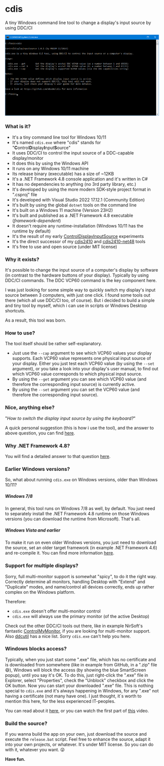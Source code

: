# cdis

A tiny Windows command line tool to change a display's input source by using DDC/CI

![cdis](screenshot.png)

### What is it?

- It's a tiny command line tool for Windows 10/11
- It's named `cdis.exe` where "cdis" stands for "**C**ontrol**D**isplay**I**nput**S**ource"
- It uses DDC/CI to control the input source of a DDC-capable display/monitor
- It does this by using the Windows API
- It runs on any Windows 10/11 machine
- Its release binary (executable) has a size of ~12KB
- It's a .NET Framework 4.8 console application and it's written in C#
- It has no dependencies to anything (no 3rd party library, etc.)
- It's developed by using the more modern SDK-style project format in ".csproj" file
- It's developed with Visual Studio 2022 17.12.1 (Community Edition)
- It's built by using the global `dotnet` tools on the command line
- It's built on a Windows 11 machine (Version 23H2)
- It's built and published as a .NET Framework 4.8 executable (_framework-dependent_)
- It doesn't require any runtime-installation (Windows 10/11 has the runtime by default)
- It's the result of my early [ControlDisplayInputSource](https://github.com/MBODM/ControlDisplayInputSource) experiments
- It's the direct successor of my [cdis2410](https://github.com/MBODM/cdis2410) and [cdis2410-net48](https://github.com/MBODM/cdis2410-net48) tools
- It's free to use and open source (under MIT license)

### Why it exists?

It's possible to change the input source of a computer's display by software (in contrast to the hardware buttons of your display). Typically by using DDC/CI commands. The DDC VCP60 command is the key component here.

I was just looking for some simple way to quickly switch my display's input source between 3 computers, with just one click. I found some tools out there (which all use DDC/CI too, of course). But i decided to build a simple and tiny tool by myself, which i can use in scripts or Windows Desktop shortcuts.

As a result, this tool was born.

### How to use?

The tool itself should be rather self-explanatory.

- Just use the `--cap` argument to see which VCP60 values your display supports. Each VCP60 value represents one physical input source of your display. Either you just test each VCP60 value (by using the `--set` argument), or you take a look into your display's user manual, to find out which VCP60 value corresponds to which physical input source.
- By using the `--get` argument you can see which VCP60 value (and therefore the corresponding input source) is currently active.
- By using the `--set` argument you can set the VCP60 value (and therefore the corresponding input source).

### Nice, anything else?

"_How to switch the display input source by using the keyboard?_"

A quick personal suggestion (this is how i use the tool), and the answer to above question, you can find [here](https://github.com/mbodm/cdis/blob/main/README_keyboard.md).

### Why .NET Framework 4.8?

You will find a detailed answer to that question [here](https://github.com/mbodm/cdis/blob/main/README_net48.md).

### Earlier Windows versions?

So, what about running `cdis.exe` on Windows versions, older than Windows 10/11?

##### Windows 7/8

In general, this tool runs on Windows 7/8 as well, by default. You just need to separately install the .NET Framework 4.8 runtime on those Windows versions (you can download the runtime from Microsoft). That's all.

##### Windows Vista and earlier

To make it run on even older Windows versions, you just need to download the source, set an older target framework (in example .NET Framework 4.6) and re-compile it. You can find more information [here](https://learn.microsoft.com/en-us/dotnet/framework/migration-guide/versions-and-dependencies).

### Support for multiple displays?

Sorry, full multi-monitor support is somewhat "spicy", to do it the right way. Correctly determine all monitors, handling Desktop with "Extend" and "Duplicate" modes, and name/control all devices correctly, ends up rather complex on the Windows platform.

Therefore:
- `cdis.exe` doesn't offer multi-monitor control
- `cdis.exe` will always use the primary monitor (of the active Desktop)

Check out the other DDC/CI tools out there, like in example NirSoft's fantastic  [ControlMyMonitor](https://www.nirsoft.net/utils/control_my_monitor.html), if you are looking for multi-monitor support. Also [ddcutil](https://www.ddcutil.com/windows_programs/) has a nice list. Sorry `cdis.exe` can't help you here.

### Windows blocks access?

Typically, when you just start some ".exe" file, which has no certificate and is downloaded from somewhere (like in example from GitHub, in a ".zip" file 😄), Windows will block the access (by showing the blue SmartScreen popup), until you say it's OK. To do this, just right-click the ".exe" file in Explorer, select "Properties", check the "Unblock" checkbox and click the OK button. Now you can start your downloaded ".exe" file. This is nothing special to `cdis.exe` and it's always happening in Windows, for any ".exe" not having a certificate (not many have one). I just thought, it`s worth to mention this here, for the less experienced IT-peoples.

You can read about it [here](https://www.windowscentral.com/how-fix-app-has-been-blocked-your-protection-windows-10), or you can watch the first part of [this](https://www.youtube.com/watch?v=0YYWaQSbiVA) video.

### Build the source?

If you wanna build the app on your own, just download the source and execute the `release.bat` script. Feel free to enhance the source, adapt it into your own projects, or whatever. It's under MIT license. So you can do with it, whatever you want. 😜

**Have fun.**
